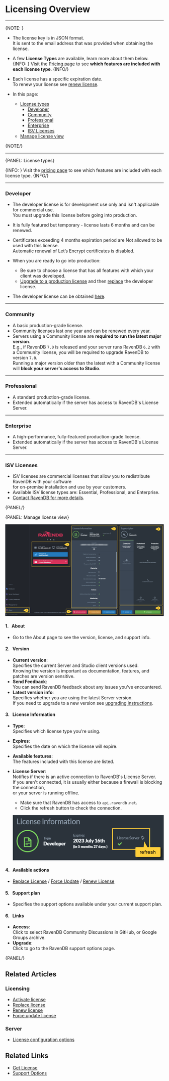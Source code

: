 ﻿# Licensing Overview
---

{NOTE: }

* The license key is in JSON format.  
  It is sent to the email address that was provided when obtaining the license.  

* A few **License Types** are available, learn more about them below.  
  {INFO: }
  Visit the [Pricing page](https://ravendb.net/buy) to see **which features are included with each license type**.
  {INFO/}

* Each license has a specific expiration date.  
  To renew your license see [renew license](../../start/licensing/renew-license).  

* In this page:
    * [License types](../../start/licensing/licensing-overview#license-types)
        * [Developer](../../start/licensing/licensing-overview#developer)
        * [Community](../../start/licensing/licensing-overview#community)
        * [Professional](../../start/licensing/licensing-overview#professional)
        * [Enterprise](../../start/licensing/licensing-overview#enterprise)
        * [ISV Licenses](../../start/licensing/licensing-overview#isv-licenses)
    * [Manage license view](../../start/licensing/licensing-overview#manage-license-view)

{NOTE/}

---

{PANEL: License types}

{INFO: }
Visit the [pricing page](https://ravendb.net/buy) to see which features are included with each license type.
{INFO/}

---

### Developer

* The developer license is for development use only and isn't applicable for commercial use.  
  You must upgrade this license before going into production.   
* It is fully featured but temporary - license lasts 6 months and can be renewed.  
* Certificates exceeding 4 months expiration period are Not allowed to be used with this license.  
  Automatic renewal of Let’s Encrypt certificates is disabled.  
* When you are ready to go into production:  
  * Be sure to choose a license that has all features with which your client was developed.  
  * [Upgrade to a production license](https://ravendb.net/buy) and then [replace](../../start/licensing/replace-license) the developer license.  
  
* The developer license can be obtained [here](https://ravendb.net/buy#developer).

---

### Community  

* A basic production-grade license.
* Community licenses last one year and can be renewed every year.  
* Servers using a Community license are **required to run the latest major version**.  
  E.g., if RavenDB `7.0` is released and your server runs RavenDB `6.2` with a Community license, 
  you will be required to upgrade RavenDB to version `7.0`.  
  Running a major version older than the latest with a Community license will **block your server's access to Studio**.

---

### Professional  

* A standard production-grade license.  
* Extended automatically if the server has access to RavenDB's License Server.  

---

### Enterprise  

* A high-performance, fully-featured production-grade license.  
* Extended automatically if the server has access to RavenDB's License Server.  

---

### ISV Licenses

* ISV licenses are commercial licenses that allow you to redistribute RavenDB with your software  
  for on-premise installation and use by your customers.  
* Available ISV license types are: Essential, Professional, and Enterprise.  
* [Contact RavenDB for more details](https://ravendb.net/contact).

{PANEL/}

{PANEL: Manage license view}

![About page](images/about-page.png "About page")

#### 1. &nbsp; About
* Go to the About page to see the version, license, and support info.

#### 2. &nbsp; Version
* **Current version**:  
  Specifies the current Server and Studio client versions used.  
  Knowing the version is important as documentation, features, and patches are version sensitive.
* **Send Feedback**:  
  You can send RavenDB feedback about any issues you've encountered.
* **Latest version info**:  
  Specifies whether you are using the latest Server version.  
  If you need to upgrade to a new version see [upgrading instructions](../../start/installation/upgrading-to-new-version).  

#### 3. &nbsp; License Information  
* **Type**:  
  Specifies which license type you're using.  
* **Expires**:  
  Specifies the date on which the license will expire.  
* **Available features**:  
  The features included with this license are listed.  
* <a id="license-server" /> **License Server**:  
  Notifies if there is an active connection to RavenDB's License Server.  
  If you aren't connected, it is usually either because a firewall is blocking the connection,  
  or your server is running offline.  
    * Make sure that RavenDB has access to `api.ravendb.net`.  
    * Click the refresh button to check the connection.  

  ![License server connection](images/license-server.png "License server connection")

#### 4. &nbsp; Available actions  
* [Replace License](../../start/licensing/replace-license) / [Force Update](../../start/licensing/force-update) / [Renew License](../../start/licensing/renew-license)  

#### 5. &nbsp; Support plan  
* Specifies the support options available under your current support plan.

#### 6. &nbsp; Links
* **Access**:  
  Click to select RavenDB Community Discussions in GitHub, or Google Groups archive.
* **Upgrade**:  
  Click to go to the RavenDB support options page.


{PANEL/}

## Related Articles

### Licensing
- [Activate license](../../start/licensing/activate-license)
- [Replace license](../../start/licensing/replace-license)
- [Renew license](../../start/licensing/renew-license)
- [Force update license](../../start/licensing/force-update)

### Server
- [License configuration options](../../server/configuration/license-configuration)

## Related Links

- [Get License](https://ravendb.net/buy)
- [Support Options](https://ravendb.net/support)

